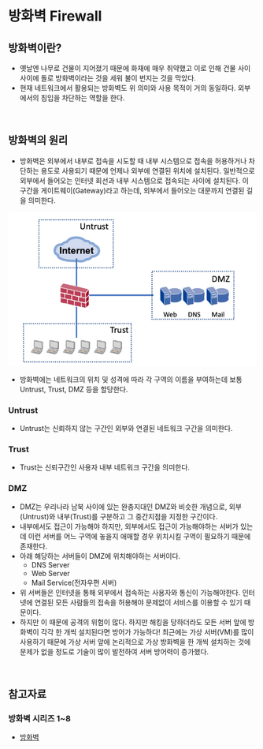 # 방화벽 Firewall

## 방화벽이란?

- 옛날엔 나무로 건물이 지어졌기 때문에 화재에 매우 취약했고 이로 인해 건물 사이사이에 돌로 방화벽이라는 것을 세워 불이 번지는 것을 막았다.
- 현재 네트워크에서 활용되는 방화벽도 위 의미와 사용 목적이 거의 동일하다. 외부에서의 침입을 차단하는 역할을 한다.

<br/>

## 방화벽의 원리

- 방화벽은 외부에서 내부로 접속을 시도할 때 내부 시스템으로 접속을 허용하거나 차단하는 용도로 사용되기 때문에 언제나 외부에 연결된 위치에 설치된다. 일반적으로 외부에서 들어오는 인터넷 회선과 내부 시스템으로 접속되는 사이에 설치된다. 이 구간을 게이트웨이(Gateway)라고 하는데, 외부에서 들어오는 대문까지 연결된 길을 의미한다.

<img src="img/firewall1.png">

- 방화벽에는 네트워크의 위치 및 성격에 따라 각 구역의 이름을 부여하는데 보통 Untrust, Trust, DMZ 등을 할당한다.

### Untrust

- Untrust는 신뢰하지 않는 구간인 외부와 연결된 네트워크 구간을 의미한다.

### Trust

- Trust는 신뢰구간인 사용자 내부 네트워크 구간을 의미한다.

### DMZ

- DMZ는 우리나라 남북 사이에 있는 완충지대인 DMZ와 비슷한 개념으로, 외부(Untrust)와 내부(Trust)를 구분하고 그 중간지점을 지정한 구간이다.
- 내부에서도 접근이 가능해야 하지만, 외부에서도 접근이 가능해야하는 서버가 있는데 이런 서버를 어느 구역에 놓을지 애매할 경우 위치시킬 구역이 필요하기 때문에 존재한다.
- 아래 해당하는 서버들이 DMZ에 위치해야하는 서버이다.
  - DNS Server
  - Web Server
  - Mail Service(전자우편 서버)
- 위 서버들은 인터넷을 통해 외부에서 접속하는 사용자와 통신이 가능해야한다. 인터넷에 연결된 모든 사람들의 접속을 허용해야 문제없이 서비스를 이용할 수 있기 때문이다.
- 하지만 이 때문에 공격의 위험이 많다. 하지만 해킹을 당하더라도 모든 서버 앞에 방화벽이 각각 한 개씩 설치된다면 방어가 가능하다! 최근에는 가상 서버(VM)를 많이 사용하기 때문에 가상 서버 앞에 논리적으로 가상 방화벽을 한 개씩 설치하는 것에 문제가 없을 정도로 기술이 많이 발전하여 서버 방어력이 증가했다.

<br/>

## 참고자료

### 방화벽 시리즈 1~8

- [방화벽](https://brunch.co.kr/@ka3211/2)
